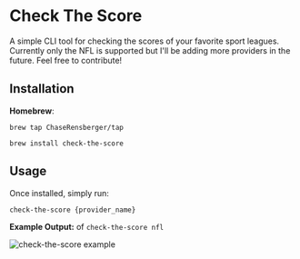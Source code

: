 # Check The Score

A simple CLI tool for checking the scores of your favorite sport leagues. Currently only the NFL is supported but I'll be adding more providers in the future. Feel free to contribute!

## Installation

**Homebrew**:

`brew tap ChaseRensberger/tap`

`brew install check-the-score`

## Usage

Once installed, simply run:

`check-the-score {provider_name}`

**Example Output:** of `check-the-score nfl`

![check-the-score example](https://github.com/user-attachments/assets/27f2fd66-8f98-4cd6-96b5-3f30184e7a14)
